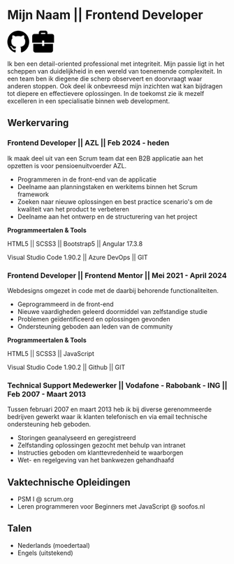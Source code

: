 # Mijn Naam || Frontend Developer 
[<img src="github_logo.png" width="50">](https://github.com/kxnzx/ "Mijn Github")&ensp;[<img src="portfolio_icon.png" width="50">](https://www.frontendmentor.io/profile/kxnzx/ "Mijn Portfolio")

Ik ben een detail-oriented professional met integriteit. Mijn passie ligt in het scheppen van duidelijkheid in een wereld van toenemende complexiteit. In een team ben ik diegene die scherp observeert en doorvraagt waar anderen stoppen. Ook deel ik onbevreesd mijn inzichten wat kan bijdragen tot diepere en effectievere oplossingen. In de toekomst zie ik mezelf excelleren in een specialisatie binnen web development.

## Werkervaring
### Frontend Developer || AZL || Feb 2024 - heden

Ik maak deel uit van een Scrum team dat een B2B applicatie aan het opzetten is voor pensioenuitvoerder AZL. 

* Programmeren in de front-end van de applicatie
* Deelname aan planningstaken en werkitems binnen het Scrum framework
* Zoeken naar nieuwe oplossingen en best practice scenario's om de kwaliteit van het product te verbeteren
* Deelname aan het ontwerp en de structurering van het project

**Programmeertalen & Tools**

HTML5 || SCSS3 || Bootstrap5 || Angular 17.3.8 

Visual Studio Code 1.90.2 || Azure DevOps || GIT

### Frontend Developer || Frontend Mentor || Mei 2021 - April 2024

Webdesigns omgezet in code met de daarbij behorende functionaliteiten. 

* Geprogrammeerd in de front-end
* Nieuwe vaardigheden geleerd doormiddel van zelfstandige studie
* Problemen geïdentificeerd en oplossingen gevonden
* Ondersteuning geboden aan leden van de community

**Programmeertalen & Tools** 

HTML5 || SCSS3 || JavaScript 

Visual Studio Code 1.90.2 || Github || GIT

### Technical Support Medewerker || Vodafone - Rabobank - ING || Feb 2007 - Maart 2013

Tussen februari 2007 en maart 2013 heb ik bij diverse gerenommeerde bedrijven gewerkt waar ik klanten telefonisch en via email technische ondersteuning heb geboden.  

* Storingen geanalyseerd en geregistreerd
* Zelfstanding oplossingen gezocht met behulp van intranet 
* Instructies geboden om klanttevredenheid te waarborgen
* Wet- en regelgeving van het bankwezen gehandhaafd

## Vaktechnische Opleidingen

* PSM I @ scrum.org
* Leren programmeren voor Beginners met JavaScript @ soofos.nl


## Talen

* Nederlands (moedertaal)
* Engels (uitstekend)

